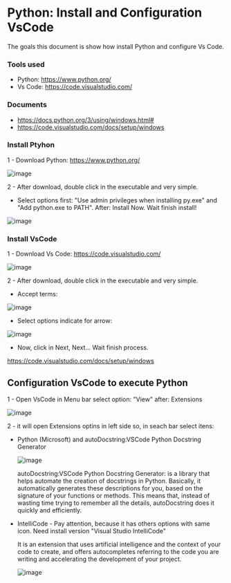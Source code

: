 # Python: Install and Configuration VsCode
The goals this document is show how install Python and configure Vs Code.


### Tools used
- Python: https://www.python.org/
- Vs Code: https://code.visualstudio.com/

### Documents

- https://docs.python.org/3/using/windows.html#
- https://code.visualstudio.com/docs/setup/windows

### Install Ptyhon

1 - Download Python: https://www.python.org/

![image](https://github.com/user-attachments/assets/e4b4b41e-dedf-49de-962c-d51c375ebebb)

2 - After download, double click in the executable and very simple.

- Select options first: "Use admin privileges when installing py.exe" and "Add python.exe to PATH". After: Install Now. Wait finish install!

 ![image](https://github.com/user-attachments/assets/fc49ef32-0473-42ef-a900-b09e1d2aaaec)


### Install VsCode

1 - Download Vs Code: https://code.visualstudio.com/

![image](https://github.com/user-attachments/assets/e1dc4bab-dc7a-42cc-a147-ac9e2476e593)

2 - After download, double click in the executable and very simple.

- Accept terms:

![image](https://github.com/user-attachments/assets/c3eeaf0e-265f-4d0a-bf22-97724bba4c0d)

- Select options indicate for arrow:

![image](https://github.com/user-attachments/assets/4561d580-9769-4e75-8253-bd1892565637)

- Now, click in Next, Next... Wait finish process.

https://code.visualstudio.com/docs/setup/windows

## Configuration VsCode to execute Python

1 - Open VsCode in Menu bar select option: "View" after: Extensions

![image](https://github.com/user-attachments/assets/bdcf5144-16cb-4f9a-be04-61e215c5fcef)

2 - it will open  Extensions optins in left side so, in seach bar select itens:

- Python (Microsoft) and autoDocstring:VSCode Python Docstring Generator

  ![image](https://github.com/user-attachments/assets/e02869f2-eb87-438d-b476-68f6313ceeda)

  autoDocstring:VSCode Python Docstring Generator: is a library that helps automate the creation of docstrings in Python. Basically, it automatically generates these descriptions for you, based on the signature of your functions or methods. This means that, instead of wasting time trying to remember all the details, autoDocstring does it quickly and efficiently.

- IntelliCode - Pay attention, because it has others options with same icon. Need install version "Visual Studio IntelliCode"

  It is an extension that uses artificial intelligence and the context of your code to create, and offers autocompletes referring to the code you are writing and accelerating the development of your project.

  ![image](https://github.com/user-attachments/assets/7b4e7b53-9749-46fe-8bdf-b313f1afcc45)
